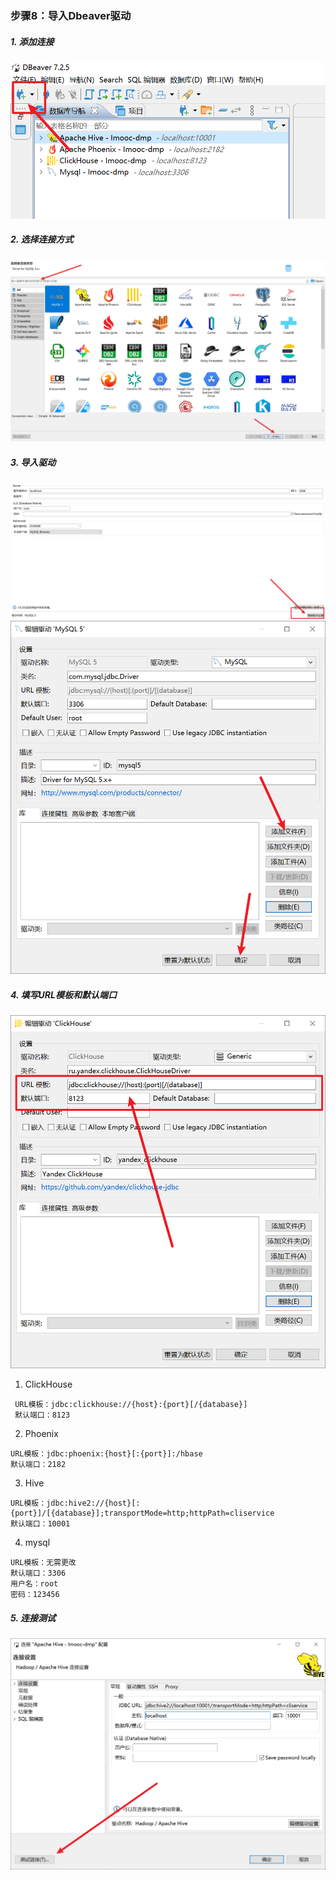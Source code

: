 ### 步骤8：导入Dbeaver驱动

##### 1. 添加连接
![Alternative text](images/1.png "")
##### 2. 选择连接方式
![Alternative text](images/2.png "")
##### 3. 导入驱动
![Alternative text](images/3.png "")
![Alternative text](images/4.png "")
##### 4. 填写URL模板和默认端口
![Alternative text](images/5.png "")
1. ClickHouse
```
 URL模板：jdbc:clickhouse://{host}:{port}[/{database}]
 默认端口：8123
```

2. Phoenix 
```
URL模板：jdbc:phoenix:{host}[:{port}]:/hbase
默认端口：2182
```

3. Hive
```
URL模板：jdbc:hive2://{host}[:{port}]/[{database}];transportMode=http;httpPath=cliservice
默认端口：10001
```
4. mysql
```
URL模板：无需更改
默认端口：3306
用户名：root
密码：123456
```
##### 5. 连接测试
![Alternative text](images/6.png "")
